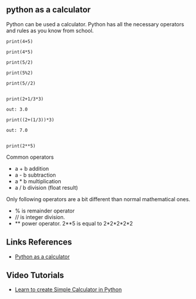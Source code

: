 ## python as a calculator


Python can be used a calculator. 
Python has all the necessary operators and rules as you know from school.


	print(4+5)

	print(4*5)

	print(5/2)

	print(5%2)

	print(5//2)


	print(2+1/3*3)

	out: 3.0

	print((2+(1/3))*3)

	out: 7.0


	print(2**5)

Common operators

- a + b addition
- a - b subtraction
- a * b multiplication
- a / b division (float result)



Only following operators are a bit different than normal mathematical ones.

- % is remainder operator 
- // is integer division.
- ** power operator. 2\*\*5 is equal to 2\*2\*2\*2\*2 


## Links References

- [Python as a calculator](https://docs.python.org/3.7/tutorial/introduction.html#using-python-as-a-calculator)


## Video Tutorials

- [Learn to create Simple Calculator in Python](https://youtu.be/5m9AR4PBlGE)





